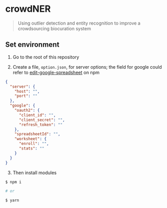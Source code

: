 # crowdNER

> Using outlier detection and entity recognition to improve a crowdsourcing biocuration system

## Set environment

1. Go to the root of this repository

2. Create a file, `option.json`, for server options; the field for google could refer to [edit-google-spreadsheet](https://www.npmjs.com/package/edit-google-spreadsheet) on npm

```json
{
  "server": {
    "host": "",
    "port": ""
  },
  "google": {
    "oauth2": {
      "client_id": "",
      "client_secret": "",
      "refresh_token": ""
    },
    "spreadsheetId": "",
    "worksheet": {
      "enroll": "",
      "stats": ""
    }
  }
}
```

3. Then install modules

```bash
$ npm i

# or

$ yarn
```
